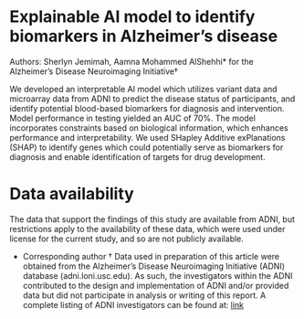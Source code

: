 # Explainable AI model to identify biomarkers in Alzheimer’s disease
Authors: Sherlyn Jemimah, Aamna Mohammed AlShehhi* for the Alzheimer’s Disease Neuroimaging Initiative†

We developed an interpretable AI model which utilizes variant data and microarray data from ADNI to predict the disease status of participants, and identify potential blood-based biomarkers for diagnosis and intervention. Model performance in testing yielded an AUC of 70%. The model incorporates constraints based on biological information, which enhances performance and interpretability. We used SHapley Additive exPlanations (SHAP) to identify genes which could potentially serve as biomarkers for diagnosis and enable identification of targets for drug development.

# Data availability
The data that support the findings of this study are available from ADNI, but restrictions apply to the availability of these data, which were used under license for the current study, and so are not publicly available.

* Corresponding author
† Data used in preparation of this article were obtained from the Alzheimer’s Disease Neuroimaging Initiative (ADNI) database (adni.loni.usc.edu). As such, the investigators within the ADNI contributed to the design and implementation of ADNI and/or provided data but did not participate in analysis or writing of this report. A complete listing of ADNI investigators can be found at: <a href="http://adni.loni.usc.edu/wp-content/uploads/how_to_apply/ADNI_Acknowledgement_List.pdf"> link </a>
